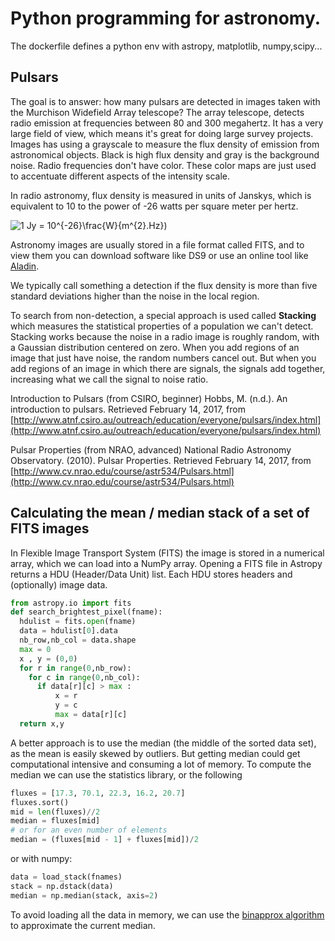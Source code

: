 # Python programming for astronomy.

The dockerfile defines a python env with astropy, matplotlib, numpy,scipy...

## Pulsars

The goal is to answer: how many pulsars are detected in images taken with the Murchison Widefield Array telescope? 
The array telescope, detects radio emission at frequencies between 80 and 300 megahertz. It has a very large field of view, which means it's great for doing large survey projects.
Images has using a grayscale to measure the flux density of emission from astronomical objects. Black is high flux density and gray is the background noise. Radio frequencies don't have color. These color maps are just used to accentuate different aspects of the intensity scale.

In radio astronomy, flux density is measured in units of Janskys, which is equivalent to 10 to the power of -26 watts per square meter per hertz.

  <img src="https://latex.codecogs.com/gif.latex?1&space;Jy&space;=&space;10^{-26}\frac{W}{m^{2}.Hz}" title="1 Jy = 10^{-26}\frac{W}{m^{2}.Hz}" />)

Astronomy images are usually stored in a file format called FITS, and to view them you can download software like DS9 or use an online tool like [Aladin](https://aladin.u-strasbg.fr/).

 We typically call something a detection if the flux density is more than five standard deviations higher than the noise in the local region.

 To search from non-detection, a special approach is used called **Stacking** which  measures the statistical properties of a population we can't detect. Stacking works because the noise in a radio image is roughly random, with a Gaussian distribution centered on zero. When you add regions of an image that just have noise, the random numbers cancel out. But when you add regions of an image in which there are signals, the signals add together, increasing what we call the signal to noise ratio.

Introduction to Pulsars (from CSIRO, beginner) Hobbs, M. (n.d.). An introduction to pulsars. Retrieved February 14, 2017, from [http://www.atnf.csiro.au/outreach/education/everyone/pulsars/index.html](http://www.atnf.csiro.au/outreach/education/everyone/pulsars/index.html)

Pulsar Properties (from NRAO, advanced) National Radio Astronomy Observatory. (2010).  Pulsar Properties. Retrieved February 14, 2017, from [http://www.cv.nrao.edu/course/astr534/Pulsars.html](http://www.cv.nrao.edu/course/astr534/Pulsars.html)

## Calculating the mean / median stack of a set of FITS images

In Flexible Image Transport System (FITS) the image is stored in a numerical array, which we can load into a NumPy array. Opening a FITS file in Astropy returns a HDU (Header/Data Unit) list. Each HDU stores headers and (optionally) image data.

```python
from astropy.io import fits
def search_brightest_pixel(fname):
  hdulist = fits.open(fname)
  data = hdulist[0].data
  nb_row,nb_col = data.shape
  max = 0
  x , y = (0,0)
  for r in range(0,nb_row):
    for c in range(0,nb_col):
      if data[r][c] > max :
          x = r
          y = c
          max = data[r][c]
  return x,y
```

A better approach is to use the median (the middle of the sorted data set), as the mean is easily skewed by outliers. But getting median could get computational intensive and consuming a lot of memory. To compute the median we can use the statistics library, or the following

```python
fluxes = [17.3, 70.1, 22.3, 16.2, 20.7]
fluxes.sort()
mid = len(fluxes)//2
median = fluxes[mid]
# or for an even number of elements
median = (fluxes[mid - 1] + fluxes[mid])/2
```

or with numpy: 

```python
data = load_stack(fnames)
stack = np.dstack(data)
median = np.median(stack, axis=2)
```

To avoid loading all the data in memory, we can use the [binapprox algorithm](http://www.stat.cmu.edu/~ryantibs/papers/median.pdf) to approximate the current median.